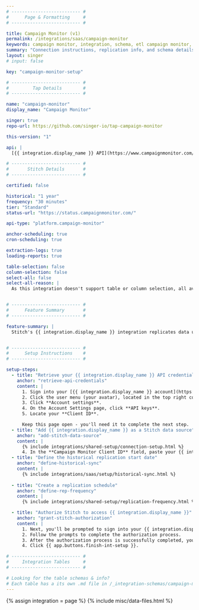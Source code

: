 ```yaml
---
# -------------------------- #
#      Page & Formatting     #
# -------------------------- #

title: Campaign Monitor (v1)
permalink: /integrations/saas/campaign-monitor
keywords: campaign monitor, integration, schema, etl campaign monitor, campaign monitor etl, campaign monitor schema
summary: "Connection instructions, replication info, and schema details for Stitch's Campaign Monitor integration."
layout: singer
# input: false

key: "campaign-monitor-setup"

# -------------------------- #
#         Tap Details        #
# -------------------------- #

name: "campaign-monitor"
display_name: "Campaign Monitor"

singer: true 
repo-url: https://github.com/singer-io/tap-campaign-monitor

this-version: "1"

api: |
  [{{ integration.display_name }} API](https://www.campaignmonitor.com/api/){:target="new"}

# -------------------------- #
#       Stitch Details       #
# -------------------------- #

certified: false

historical: "1 year"
frequency: "30 minutes"
tier: "Standard"
status-url: "https://status.campaignmonitor.com/"

api-type: "platform.campaign-monitor"

anchor-scheduling: true
cron-scheduling: true

extraction-logs: true
loading-reports: true

table-selection: false
column-selection: false
select-all: false
select-all-reason: |
  As this integration doesn't support table or column selection, all available tables and columns are automatically replicated.


# -------------------------- #
#      Feature Summary       #
# -------------------------- #

feature-summary: |
  Stitch's {{ integration.display_name }} integration replicates data using the {{ integration.api | flatify }}. Refer to the [Schema](#schema) section for a list of objects available for replication.


# -------------------------- #
#      Setup Instructions    #
# -------------------------- #

setup-steps:
  - title: "Retrieve your {{ integration.display_name }} API credentials"
    anchor: "retrieve-api-credentials"
    content: |
      1. Sign into your [{{ integration.display_name }} account](https://login.createsend.com/){:target="new"}.
      2. Click the user menu (your avatar), located in the top right corner.
      3. Click **Account settings**.
      4. On the Account Settings page, click **API keys**.
      5. Locate your **Client ID**.

      Keep this page open - you'll need it to complete the next step.
  - title: "Add {{ integration.display_name }} as a Stitch data source"
    anchor: "add-stitch-data-source"
    content: |
      {% include integrations/shared-setup/connection-setup.html %}
      4. In the **Campaign Monitor Client ID** field, paste your {{ integration.display_name }} client ID.
  - title: "Define the historical replication start date"
    anchor: "define-historical-sync"
    content: |
      {% include integrations/saas/setup/historical-sync.html %}
  
  - title: "Create a replication schedule"
    anchor: "define-rep-frequency"
    content: |
      {% include integrations/shared-setup/replication-frequency.html %}

  - title: "Authorize Stitch to access {{ integration.display_name }}"
    anchor: "grant-stitch-authorization"
    content: |
      1. Next, you'll be prompted to sign into your {{ integration.display_name }} account.
      2. Follow the prompts to complete the authorization process.
      3. After the authorization process is successfully completed, you'll be directed back to Stitch.
      4. Click {{ app.buttons.finish-int-setup }}.

# -------------------------- #
#     Integration Tables     #
# -------------------------- #

# Looking for the table schemas & info?
# Each table has a its own .md file in /_integration-schemas/campaign-monitor
---
```

{% assign integration = page %}
{% include misc/data-files.html %}